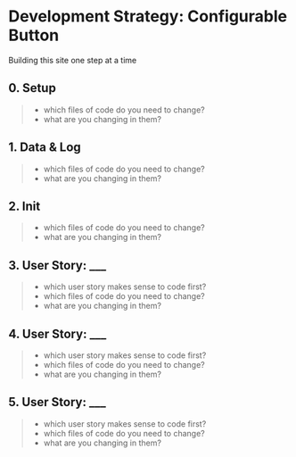 # Development Strategy: Configurable Button

Building this site one step at a time

## 0. Setup

> * which files of code do you need to change?
> * what are you changing in them?

## 1. Data & Log

> * which files of code do you need to change?
> * what are you changing in them?

## 2. Init

> * which files of code do you need to change?
> * what are you changing in them?

## 3. User Story: ___

> * which user story makes sense to code first?
> * which files of code do you need to change?
> * what are you changing in them?

## 4. User Story: ___

> * which user story makes sense to code first?
> * which files of code do you need to change?
> * what are you changing in them?

## 5. User Story: ___

> * which user story makes sense to code first?
> * which files of code do you need to change?
> * what are you changing in them?
